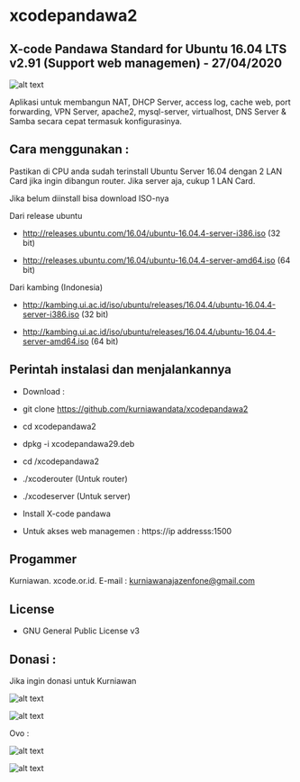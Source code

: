 # xcodepandawa2

X-code Pandawa Standard for Ubuntu 16.04 LTS v2.91 (Support web managemen) - 27/04/2020 
------------------------------------------

![alt text](http://xcode.or.id/04_small-logo.png)

Aplikasi untuk membangun NAT, DHCP Server, access log, cache web, port forwarding, VPN Server, apache2, mysql-server, virtualhost, DNS Server & Samba secara cepat termasuk konfigurasinya. 

Cara menggunakan :
------------------

Pastikan di CPU anda sudah terinstall Ubuntu Server 16.04 dengan 2 LAN Card jika ingin dibangun router. Jika server aja, cukup 1 LAN Card.

Jika belum diinstall bisa download ISO-nya 

Dari release ubuntu

- http://releases.ubuntu.com/16.04/ubuntu-16.04.4-server-i386.iso (32 bit)

- http://releases.ubuntu.com/16.04/ubuntu-16.04.4-server-amd64.iso (64 bit)

Dari kambing (Indonesia)

- http://kambing.ui.ac.id/iso/ubuntu/releases/16.04.4/ubuntu-16.04.4-server-i386.iso (32 bit)

- http://kambing.ui.ac.id/iso/ubuntu/releases/16.04.4/ubuntu-16.04.4-server-amd64.iso (64 bit)

Perintah instalasi dan menjalankannya
-------------------------------------

- Download : 

- git clone https://github.com/kurniawandata/xcodepandawa2

- cd xcodepandawa2

- dpkg -i xcodepandawa29.deb

- cd /xcodepandawa2

- ./xcoderouter (Untuk router)

- ./xcodeserver (Untuk server)

- Install X-code pandawa

- Untuk akses web managemen : https://ip addresss:1500


Progammer 
---------

Kurniawan. xcode.or.id. E-mail : kurniawanajazenfone@gmail.com


License
------- 

- GNU General Public License v3 


Donasi :
--------
Jika ingin donasi untuk Kurniawan

![alt text](https://kurniawan.xcode.or.id/gofood.png)

![alt text](https://kurniawan.xcode.or.id/gopay.png)

Ovo :

![alt text](https://kurniawan.xcode.or.id/ovo3.png)

![alt text](https://kurniawan.xcode.or.id/ovo2.png)

